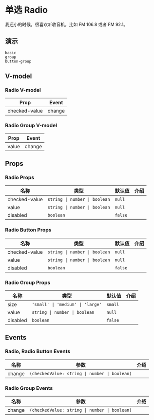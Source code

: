# 单选 Radio
<!--single-column-->
我还小的时候，很喜欢听收音机，比如 FM 106.8 或者 FM 92.1。
## 演示
```demo
basic
group
button-group
```
## V-model
### Radio V-model
|Prop|Event|
|-|-|
|checked-value|change|

### Radio Group V-model
|Prop|Event|
|-|-|
|value|change|

## Props
### Radio Props
|名称|类型|默认值|介绍|
|-|-|-|-|
|checked-value|`string \| number \| boolean`|`null`||
|value|`string \| number \| boolean`|`null`||
|disabled|`boolean`|`false`||

### Radio Button Props
|名称|类型|默认值|介绍|
|-|-|-|-|
|checked-value|`string \| number \| boolean`|`null`||
|value|`string \| number \| boolean`|`null`||
|disabled|`boolean`|`false`||

### Radio Group Props
|名称|类型|默认值|介绍|
|-|-|-|-|
|size|`'small' \| 'medium' \| 'large'`|`small`||
|value|`string \| number \| boolean`|`null`||
|disabled|`boolean`|`false`||

## Events
### Radio, Radio Button Events
|名称|参数|介绍|
|-|-|-|
|change|`(checkedValue: string \| number \| boolean)`||

### Radio Group Events
|名称|参数|介绍|
|-|-|-|
|change|`(checkedValue: string \| number \| boolean)`||
